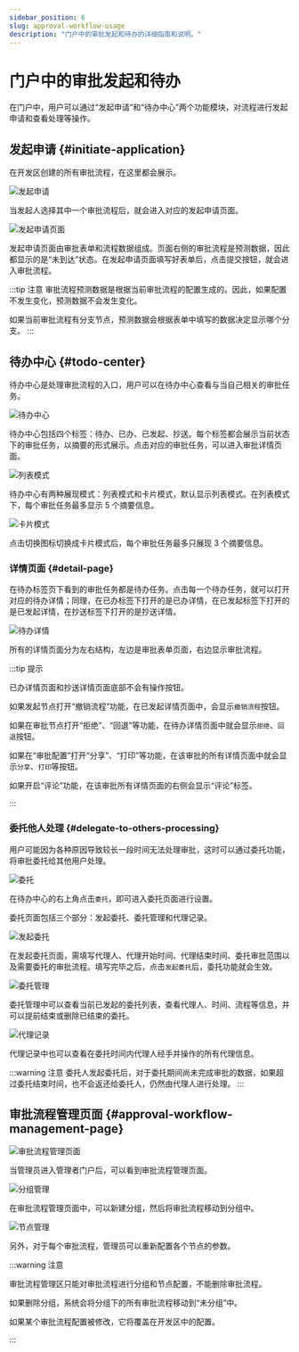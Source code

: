 ```yaml
---
sidebar_position: 6
slug: approval-workflow-usage
description: "门户中的审批发起和待办的详细指南和说明。"
---
```


# 门户中的审批发起和待办
在门户中，用户可以通过“发起申请”和“待办中心”两个功能模块，对流程进行发起申请和查看处理等操作。

## 发起申请 {#initiate-application}
在开发区创建的所有审批流程，在这里都会展示。

![发起申请](./img/workflow_2025-08-26_11-25-20.png)

当发起人选择其中一个审批流程后，就会进入对应的发起申请页面。

![发起申请页面](./img/workflow_2025-08-26_11-28-21.png)

发起申请页面由审批表单和流程数据组成。页面右侧的审批流程是预测数据，因此都显示的是“未到达”状态。在发起申请页面填写好表单后，点击提交按钮，就会进入审批流程。

:::tip 注意
审批流程预测数据是根据当前审批流程的配置生成的。因此，如果配置不发生变化，预测数据不会发生变化。

如果当前审批流程有分支节点，预测数据会根据表单中填写的数据决定显示哪个分支。
:::

## 待办中心 {#todo-center}
待办中心是处理审批流程的入口，用户可以在待办中心查看与当自己相关的审批任务。

![待办中心](./img/workflow_2025-08-26_11-55-05.png)

待办中心包括四个标签：待办、已办、已发起、抄送。每个标签都会展示当前状态下的审批任务，以摘要的形式展示。点击对应的审批任务，可以进入审批详情页面。

![列表模式](./img/workflow_2025-08-26_13-43-18.png)

待办中心有两种展现模式：列表模式和卡片模式，默认显示列表模式。在列表模式下，每个审批任务最多显示 5 个摘要信息。

![卡片模式](./img/workflow_2025-08-26_13-45-29.png)

点击切换图标切换成卡片模式后，每个审批任务最多只展现 3 个摘要信息。

### 详情页面 {#detail-page}
在待办标签页下看到的审批任务都是待办任务。点击每一个待办任务，就可以打开对应的待办详情；同理，在已办标签下打开的是已办详情，在已发起标签下打开的是已发起详情，在抄送标签下打开的是抄送详情。

![待办详情](./img/workflow_2025-08-26_14-06-21.png)

所有的详情页面分为左右结构，左边是审批表单页面，右边显示审批流程。

:::tip 提示

已办详情页面和抄送详情页面底部不会有操作按钮。

如果发起节点打开“撤销流程”功能，在已发起详情页面中，会显示`撤销流程`按钮。

如果在审批节点打开“拒绝”、“回退”等功能，在待办详情页面中就会显示`拒绝`、`回退`按钮。

如果在“审批配置”打开“分享”、“打印”等功能，在该审批的所有详情页面中就会显示`分享`、`打印`等按钮。

如果开启“评论”功能，在该审批所有详情页面的右侧会显示“评论”标签。

:::

### 委托他人处理 {#delegate-to-others-processing}
用户可能因为各种原因导致较长一段时间无法处理审批，这时可以通过委托功能，将审批委托给其他用户处理。

![委托](./img/workflow_2025-08-26_14-24-56.png)

在待办中心的右上角点击`委托`，即可进入委托页面进行设置。

委托页面包括三个部分：发起委托、委托管理和代理记录。

![发起委托](./img/workflow_2025-08-26_14-27-51.png)

在发起委托页面，需填写代理人、代理开始时间、代理结束时间、委托审批范围以及需要委托的审批流程。填写完毕之后，点击`发起委托`后，委托功能就会生效。

![委托管理](./img/workflow_2025-08-26_14-29-37.png)

委托管理中可以查看当前已发起的委托列表，查看代理人、时间、流程等信息，并可以提前结束或删除已结束的委托。

![代理记录](./img/workflow_2025-08-26_14-30-14.png)

代理记录中也可以查看在委托时间内代理人经手并操作的所有代理信息。

:::warning 注意
委托人发起委托后，对于委托期间尚未完成审批的数据，如果超过委托结束时间，也不会返还给委托人，仍然由代理人进行处理。
:::

## 审批流程管理页面 {#approval-workflow-management-page}
![审批流程管理页面](./img/workflow_2025-08-26_14-40-48.png)

当管理员进入管理者门户后，可以看到审批流程管理页面。

![分组管理](./img/workflow_2025-08-26_14-47-03.png)

在审批流程管理页面中，可以新建分组，然后将审批流程移动到分组中。

![节点管理](./img/workflow_2025-08-26_14-48-32.png)

另外，对于每个审批流程，管理员可以重新配置各个节点的参数。

:::warning 注意

审批流程管理区只能对审批流程进行分组和节点配置，不能删除审批流程。

如果删除分组，系统会将分组下的所有审批流程移动到“未分组”中。

如果某个审批流程配置被修改，它将覆盖在开发区中的配置。

:::
